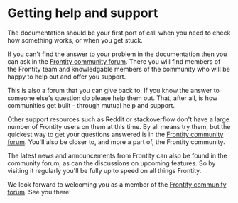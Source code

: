 # Getting help and support

The documentation should be your first port of call when you need to check how something works, or when you get stuck.

If you can't find the answer to your problem in the documentation then you can ask in the [Frontity community forum](https://community.frontity.org/). There you will find members of the Frontity team and knowledgable members of the community who will be happy to help out and offer you support.

This is also a forum that you can give back to. If you know the answer to someone else's question do please help them out. That, after all, is how communities get built - through mutual help and support.

Other support resources such as Reddit or stackoverflow don't have a large number of Frontity users on them at this time. By all means try them, but the quickest way to get your questions answered is in the [Frontity community forum](https://community.frontity.org/). You'll also be closer to, and more a part of, the Frontity community.

The latest news and announcements from Frontity can also be found in the community forum, as can the discussions on upcoming features. So by visiting it regularly you'll be fully up to speed on all things Frontity.

We look forward to welcoming you as a member of the [Frontity community forum](https://community.frontity.org/). See you there!
